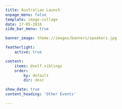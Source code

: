 ```yaml
---
title: Australian Launch
onpage_menu: false
template: image-collage
date: 17-05-2016
side_bar_menu: true

banner_image: theme://images/banners/speakers.jpg

featherlight:
    active: true

content:
    items: @self.siblings
    order:
        by: default
        dir: desc

show_date: true
content_heading: 'Other Events'

---
```

